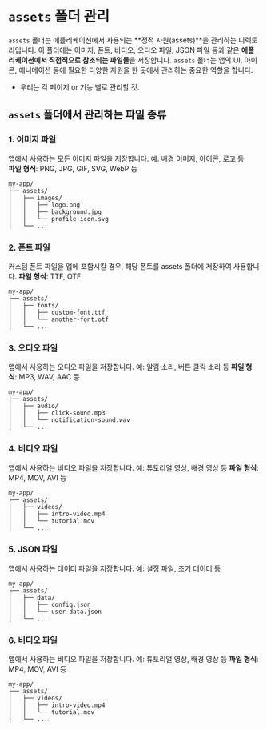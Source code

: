 # `assets` 폴더 관리

`assets` 폴더는 애플리케이션에서 사용되는 **정적 자원(assets)**을 관리하는 디렉토리입니다. 이 폴더에는 이미지, 폰트, 비디오, 오디오 파일, JSON 파일 등과 같은 **애플리케이션에서 직접적으로 참조되는 파일들**을 저장합니다. `assets` 폴더는 앱의 UI, 아이콘, 애니메이션 등에 필요한 다양한 자원을 한 곳에서 관리하는 중요한 역할을 합니다.

- 우리는 각 페이지 or 기능 별로 관리할 것.

## `assets` 폴더에서 관리하는 파일 종류

### 1. 이미지 파일

앱에서 사용하는 모든 이미지 파일을 저장합니다. 예: 배경 이미지, 아이콘, 로고 등  
**파일 형식**: PNG, JPG, GIF, SVG, WebP 등

```plaintext
my-app/
├── assets/
│   ├── images/
│   │   ├── logo.png
│   │   ├── background.jpg
│   │   └── profile-icon.svg
│   └── ...
```

### 2. 폰트 파일

커스텀 폰트 파일을 앱에 포함시킬 경우, 해당 폰트를 assets 폴더에 저장하여 사용합니다.
**파일 형식**: TTF, OTF

```plaintext
my-app/
├── assets/
│   ├── fonts/
│   │   ├── custom-font.ttf
│   │   └── another-font.otf
│   └── ...
```

### 3. 오디오 파일

앱에서 사용하는 오디오 파일을 저장합니다. 예: 알림 소리, 버튼 클릭 소리 등
**파일 형식**: MP3, WAV, AAC 등

```plaintext
my-app/
├── assets/
│   ├── audio/
│   │   ├── click-sound.mp3
│   │   └── notification-sound.wav
│   └── ...
```

### 4. 비디오 파일

앱에서 사용하는 비디오 파일을 저장합니다. 예: 튜토리얼 영상, 배경 영상 등
**파일 형식**: MP4, MOV, AVI 등

```plaintext
my-app/
├── assets/
│   ├── videos/
│   │   ├── intro-video.mp4
│   │   └── tutorial.mov
│   └── ...
```

### 5. JSON 파일

앱에서 사용하는 데이터 파일을 저장합니다. 예: 설정 파일, 초기 데이터 등

```plaintext
my-app/
├── assets/
│   ├── data/
│   │   ├── config.json
│   │   └── user-data.json
│   └── ...
```

### 6. 비디오 파일

앱에서 사용하는 비디오 파일을 저장합니다. 예: 튜토리얼 영상, 배경 영상 등
**파일 형식**: MP4, MOV, AVI 등

```plaintext
my-app/
├── assets/
│   ├── videos/
│   │   ├── intro-video.mp4
│   │   └── tutorial.mov
│   └── ...
```
